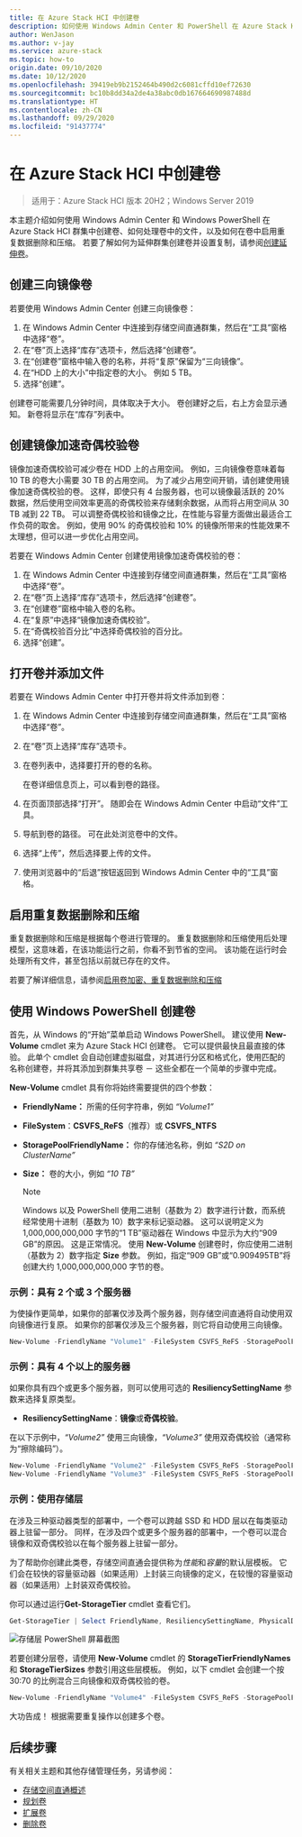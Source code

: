 ```yaml
---
title: 在 Azure Stack HCI 中创建卷
description: 如何使用 Windows Admin Center 和 PowerShell 在 Azure Stack HCI 中创建卷。
author: WenJason
ms.author: v-jay
ms.service: azure-stack
ms.topic: how-to
origin.date: 09/10/2020
ms.date: 10/12/2020
ms.openlocfilehash: 39419eb9b2152464b490d2c6081cffd10ef72630
ms.sourcegitcommit: bc10b8dd34a2de4a38abc0db167664690987488d
ms.translationtype: HT
ms.contentlocale: zh-CN
ms.lasthandoff: 09/29/2020
ms.locfileid: "91437774"
---
```

# <a name="create-volumes-in-azure-stack-hci"></a>在 Azure Stack HCI 中创建卷

> 适用于：Azure Stack HCI 版本 20H2；Windows Server 2019

本主题介绍如何使用 Windows Admin Center 和 Windows PowerShell 在 Azure Stack HCI 群集中创建卷、如何处理卷中的文件，以及如何在卷中启用重复数据删除和压缩。 若要了解如何为延伸群集创建卷并设置复制，请参阅[创建延伸卷](create-stretched-volumes.md)。

## <a name="create-a-three-way-mirror-volume"></a>创建三向镜像卷

若要使用 Windows Admin Center 创建三向镜像卷：

1. 在 Windows Admin Center 中连接到存储空间直通群集，然后在“工具”窗格中选择“卷”。 
2. 在“卷”页上选择“库存”选项卡，然后选择“创建卷”。  
3. 在“创建卷”窗格中输入卷的名称，并将“复原”保留为“三向镜像”。  
4. 在“HDD 上的大小”中指定卷的大小。 例如 5 TB。
5. 选择“创建”。

创建卷可能需要几分钟时间，具体取决于大小。 卷创建好之后，右上方会显示通知。 新卷将显示在“库存”列表中。

## <a name="create-a-mirror-accelerated-parity-volume"></a>创建镜像加速奇偶校验卷

镜像加速奇偶校验可减少卷在 HDD 上的占用空间。 例如，三向镜像卷意味着每 10 TB 的卷大小需要 30 TB 的占用空间。 为了减少占用空间开销，请创建使用镜像加速奇偶校验的卷。 这样，即使只有 4 台服务器，也可以镜像最活跃的 20% 数据，然后使用空间效率更高的奇偶校验来存储剩余数据，从而将占用空间从 30 TB 减到 22 TB。 可以调整奇偶校验和镜像之比，在性能与容量方面做出最适合工作负荷的取舍。 例如，使用 90% 的奇偶校验和 10% 的镜像所带来的性能效果不太理想，但可以进一步优化占用空间。

若要在 Windows Admin Center 创建使用镜像加速奇偶校验的卷：

1. 在 Windows Admin Center 中连接到存储空间直通群集，然后在“工具”窗格中选择“卷”。 
2. 在“卷”页上选择“库存”选项卡，然后选择“创建卷”。 
3. 在“创建卷”窗格中输入卷的名称。
4. 在“复原”中选择“镜像加速奇偶校验”。 
5. 在“奇偶校验百分比”中选择奇偶校验的百分比。
6. 选择“创建”。

## <a name="open-volume-and-add-files"></a>打开卷并添加文件

若要在 Windows Admin Center 中打开卷并将文件添加到卷：

1. 在 Windows Admin Center 中连接到存储空间直通群集，然后在“工具”窗格中选择“卷”。 
2. 在“卷”页上选择“库存”选项卡。 
2. 在卷列表中，选择要打开的卷的名称。

    在卷详细信息页上，可以看到卷的路径。

4. 在页面顶部选择“打开”。 随即会在 Windows Admin Center 中启动“文件”工具。
5. 导航到卷的路径。 可在此处浏览卷中的文件。
6. 选择“上传”，然后选择要上传的文件。
7. 使用浏览器中的“后退”按钮返回到 Windows Admin Center 中的“工具”窗格。 

## <a name="turn-on-deduplication-and-compression"></a>启用重复数据删除和压缩

重复数据删除和压缩是根据每个卷进行管理的。 重复数据删除和压缩使用后处理模型，这意味着，在该功能运行之前，你看不到节省的空间。 该功能在运行时会处理所有文件，甚至包括以前就已存在的文件。

若要了解详细信息，请参阅[启用卷加密、重复数据删除和压缩](volume-encryption-deduplication.md)

## <a name="create-volumes-using-windows-powershell"></a>使用 Windows PowerShell 创建卷

首先，从 Windows 的“开始”菜单启动 Windows PowerShell。 建议使用 **New-Volume** cmdlet 来为 Azure Stack HCI 创建卷。 它可以提供最快且最直接的体验。 此单个 cmdlet 会自动创建虚拟磁盘，对其进行分区和格式化，使用匹配的名称创建卷，并将其添加到群集共享卷 － 这些全都在一个简单的步骤中完成。

**New-Volume** cmdlet 具有你将始终需要提供的四个参数：

- **FriendlyName：** 所需的任何字符串，例如 *“Volume1”*
- **FileSystem**：**CSVFS_ReFS**（推荐）或 **CSVFS_NTFS**
- **StoragePoolFriendlyName：** 你的存储池名称，例如 *“S2D on ClusterName”*
- **Size：** 卷的大小，例如 *“10 TB”*

   > [!NOTE]
   > Windows 以及 PowerShell 使用二进制（基数为 2）数字进行计数，而系统经常使用十进制（基数为 10）数字来标记驱动器。 这可以说明定义为 1,000,000,000,000 字节的“1 TB”驱动器在 Windows 中显示为大约“909 GB”的原因。 这是正常情况。 使用 **New-Volume** 创建卷时，你应使用二进制（基数为 2）数字指定 **Size** 参数。 例如，指定“909 GB”或“0.909495TB”将创建大约 1,000,000,000,000 字节的卷。

### <a name="example-with-2-or-3-servers"></a>示例：具有 2 个或 3 个服务器

为使操作更简单，如果你的部署仅涉及两个服务器，则存储空间直通将自动使用双向镜像进行复原。 如果你的部署仅涉及三个服务器，则它将自动使用三向镜像。

```PowerShell
New-Volume -FriendlyName "Volume1" -FileSystem CSVFS_ReFS -StoragePoolFriendlyName S2D* -Size 1TB
```

### <a name="example-with-4-servers"></a>示例：具有 4 个以上的服务器

如果你具有四个或更多个服务器，则可以使用可选的 **ResiliencySettingName** 参数来选择复原类型。

-   **ResiliencySettingName**：**镜像**或**奇偶校验**。

在以下示例中，*“Volume2”* 使用三向镜像，*“Volume3”* 使用双奇偶校验（通常称为“擦除编码”）。

```PowerShell
New-Volume -FriendlyName "Volume2" -FileSystem CSVFS_ReFS -StoragePoolFriendlyName S2D* -Size 1TB -ResiliencySettingName Mirror
New-Volume -FriendlyName "Volume3" -FileSystem CSVFS_ReFS -StoragePoolFriendlyName S2D* -Size 1TB -ResiliencySettingName Parity
```

### <a name="example-using-storage-tiers"></a>示例：使用存储层

在涉及三种驱动器类型的部署中，一个卷可以跨越 SSD 和 HDD 层以在每类驱动器上驻留一部分。 同样，在涉及四个或更多个服务器的部署中，一个卷可以混合镜像和双奇偶校验以在每个服务器上驻留一部分。

为了帮助你创建此类卷，存储空间直通会提供称为*性能*和*容量*的默认层模板。 它们会在较快的容量驱动器（如果适用）上封装三向镜像的定义，在较慢的容量驱动器（如果适用）上封装双奇偶校验。

你可以通过运行**Get-StorageTier** cmdlet 查看它们。

```PowerShell
Get-StorageTier | Select FriendlyName, ResiliencySettingName, PhysicalDiskRedundancy
```

![存储层 PowerShell 屏幕截图](media/creating-volumes/storage-tiers-screenshot.png)

若要创建分层卷，请使用 **New-Volume** cmdlet 的 **StorageTierFriendlyNames** 和 **StorageTierSizes** 参数引用这些层模板。 例如，以下 cmdlet 会创建一个按 30:70 的比例混合三向镜像和双奇偶校验的卷。

```PowerShell
New-Volume -FriendlyName "Volume4" -FileSystem CSVFS_ReFS -StoragePoolFriendlyName S2D* -StorageTierFriendlyNames Performance, Capacity -StorageTierSizes 300GB, 700GB
```

大功告成！ 根据需要重复操作以创建多个卷。

## <a name="next-steps"></a>后续步骤

有关相关主题和其他存储管理任务，另请参阅：

- [存储空间直通概述](https://docs.microsoft.com/windows-server/storage/storage-spaces/storage-spaces-direct-overview)
- [规划卷](../concepts/plan-volumes.md)
- [扩展卷](extend-volumes.md)
- [删除卷](delete-volumes.md)